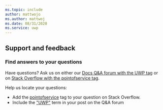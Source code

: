 ```yaml
---
ms.topic: include
author: mattwojo
ms.author: mattwoj
ms.date: 08/31/2020
ms.service: uwp
---
```


## Support and feedback

### Find answers to your questions

Have questions? Ask us on either our [Docs Q&A forum with the UWP tag](https://social.msdn.microsoft.com/Forums/en-US/home?category=&forum=&filter=alltypes&sort=relevancedesc&brandIgnore=true&filter=alltypes&searchTerm=%5BUWP%5D) or on [Stack Overflow with the pointofservice tag](https://stackoverflow.com/questions/tagged/pointofservice).

Help us locate your questions:
- Add the [pointofservice](https://stackoverflow.com/questions/tagged/pointofservice) tag to your question on Stack Overflow. 
- Include the ["UWP"](https://social.msdn.microsoft.com/Forums/en-US/home?category=&forum=&filter=alltypes&sort=relevancedesc&brandIgnore=true&filter=alltypes&searchTerm=%5BUWP%5D) term in your post on the Q&A forum
